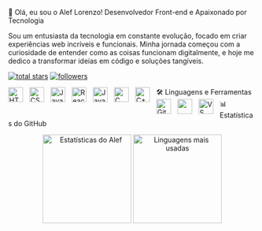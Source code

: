 👋 Olá, eu sou o Alef Lorenzo!
Desenvolvedor Front-end e Apaixonado por Tecnologia

Sou um entusiasta da tecnologia em constante evolução, focado em criar experiências web incríveis e funcionais. Minha jornada começou com a curiosidade de entender como as coisas funcionam digitalmente, e hoje me dedico a transformar ideias em código e soluções tangíveis.

<p align="left"> <a href="https://github.com/seuusername?tab=repositories&sort=stargazers"> <img alt="total stars" title="Total de estrelas no GitHub" src="https://custom-icon-badges.demolab.com/github/stars/AlefLorenzo?color=55960c&style=for-the-badge&labelColor=488207&logo=star"/></a> <a href="https://github.com/AlefLorenzo?tab=followers"> <img alt="followers" title="Me siga no GitHub" src="https://custom-icon-badges.demolab.com/github/followers/AlefLorenzo?color=236ad3&labelColor=1155ba&style=for-the-badge&logo=person-add&logoColor=white"/></a> </p>
🛠️ Linguagens e Ferramentas
<img align="left" alt="HTML" width="30px" style="padding-right:10px;" src="https://cdn.jsdelivr.net/gh/devicons/devicon@latest/icons/html5/html5-original.svg" /> <img align="left" alt="CSS" width="30px" style="padding-right:10px;" src="https://cdn.jsdelivr.net/gh/devicons/devicon@latest/icons/css3/css3-original.svg" /> <img align="left" alt="JavaScript" width="30px" style="padding-right:10px;" src="https://cdn.jsdelivr.net/gh/devicons/devicon@latest/icons/javascript/javascript-original.svg" /> <img align="left" alt="React" width="30px" style="padding-right:10px;" src="https://cdn.jsdelivr.net/gh/devicons/devicon@latest/icons/react/react-original.svg" /> <img align="left" alt="Java" width="30px" style="padding-right:10px;" src="https://cdn.jsdelivr.net/gh/devicons/devicon@latest/icons/java/java-original.svg" /> <img align="left" alt="C" width="30px" style="padding-right:10px;" src="https://cdn.jsdelivr.net/gh/devicons/devicon@latest/icons/c/c-original.svg" /> <img align="left" alt="C++" width="30px" style="padding-right:10px;" src="https://cdn.jsdelivr.net/gh/devicons/devicon@latest/icons/cplusplus/cplusplus-original.svg" /> <img align="left" alt="Git" width="30px" style="padding-right:10px;" src="https://cdn.jsdelivr.net/gh/devicons/devicon@latest/icons/git/git-original.svg" /> <img align="left" alt GitHub" width="30px" style="padding-right:10px;" src="https://cdn.jsdelivr.net/gh/devicons/devicon@latest/icons/github/github-original.svg" /> <img align="left" alt="VS Code" width="30px" style="padding-right:10px;" src="https://cdn.jsdelivr.net/gh/devicons/devicon@latest/icons/vscode/vscode-original.svg" /> <br />
📊 Estatísticas do GitHub
<p align="center"> <img alt="Estatísticas do Alef" height="180em" src="https://github-readme-stats.vercel.app/api?username=AlefLorenzo&show_icons=true&theme=tokyonight&include_all_commits=true&locale=pt-br" /> <img alt="Linguagens mais usadas" height="180em" src="https://github-readme-stats.vercel.app/api/top-langs/?username=AlefLorenzo&theme=tokyonight&layout=compact&langs_count=8&locale=pt-br&hide=procfile" /> </p>
